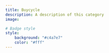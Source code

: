 ```yaml
---
title: Buycycle
description: A description of this category
image:

# Badge style
style:
    background: "#c4a7e7"
    color: "#fff"
---
```

